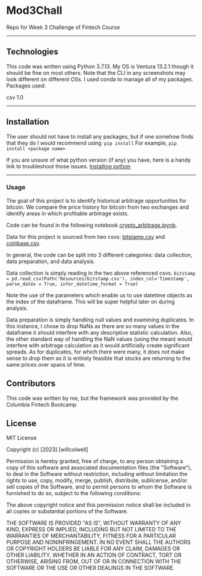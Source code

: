 # Mod3Chall
Repo for Week 3 Challenge of Fintech Course

---
## Technologies
This code was written using Python 3.7.13.
My OS is Ventura 13.2.1 though it should be fine on most others. Note that the CLI in any screenshots may look different on different OSs.
I used conda to manage all of my packages.
Packages used:

csv 1.0

---
## Installation
The user should not have to install any packages, but if one somehow finds that they do I would recommend using` pip install`
For example,
`pip install <package name>`

If you are unsure of what python version (if any) you have, here is a handy link to troubleshoot those issues. 
[Installing python](https://realpython.com/installing-python/)



---
### Usage
The goal of this project is to identify historical arbitrage opportunities for bitcoin. We compare the price history for bitcoin from two exchanges and identify areas in which profitable arbitrage exists. 

Code can be found in the following notebook [crypto_arbitrage.ipynb](https://github.com/wcolwellcol/Mod3Chall/blob/main/crypto_arbitrage.ipynb).

Data for this project is sourced from two csvs: [bitstamp.csv](https://github.com/wcolwellcol/Mod3Chall/blob/main/Resources/bitstamp.csv) and [coinbase.csv](https://github.com/wcolwellcol/Mod3Chall/blob/main/Resources/coinbase.csv).

In general, the code can be split into 3 different categories: data collection, data preparation, and data analysis.

Data collection is simply reading in the two above referenced csvs.
`bitstamp = pd.read_csv(Path('Resources/bitstamp.csv'), index_col='Timestamp', parse_dates = True, infer_datetime_format = True)`

Note the use of the parameters which enable us to use datetime objects as the index of the dataframe. This will be super helpful later on during analysis.

Data preparation is simply handling null values and examining duplicates. In this instance, I chose to drop NaNs as there are so many values in the dataframe it should interfere with any descriptive statistic calculation. Also, the other standard way of handling the NaN values (using the mean) would interfere with arbitrage calculation as it would artificially create significant spreads. As for duplicates, for which there were many, it does not make sense to drop them as it is entirely feasible that stocks are returning to the same prices over spans of time.


## Contributors

This code was written by me, but the framework was provided by the Columbia Fintech Bootcamp

## License

MIT License

Copyright (c) [2023] [willcolwell]

Permission is hereby granted, free of charge, to any person obtaining a copy of this software and associated documentation files (the "Software"), to deal in the Software without restriction, including without limitation the rights to use, copy, modify, merge, publish, distribute, sublicense, and/or sell copies of the Software, and to permit persons to whom the Software is furnished to do so, subject to the following conditions:

The above copyright notice and this permission notice shall be included in all copies or substantial portions of the Software.

THE SOFTWARE IS PROVIDED "AS IS", WITHOUT WARRANTY OF ANY KIND, EXPRESS OR IMPLIED, INCLUDING BUT NOT LIMITED TO THE WARRANTIES OF MERCHANTABILITY, FITNESS FOR A PARTICULAR PURPOSE AND NONINFRINGEMENT. IN NO EVENT SHALL THE AUTHORS OR COPYRIGHT HOLDERS BE LIABLE FOR ANY CLAIM, DAMAGES OR OTHER LIABILITY, WHETHER IN AN ACTION OF CONTRACT, TORT OR OTHERWISE, ARISING FROM, OUT OF OR IN CONNECTION WITH THE SOFTWARE OR THE USE OR OTHER DEALINGS IN THE SOFTWARE.